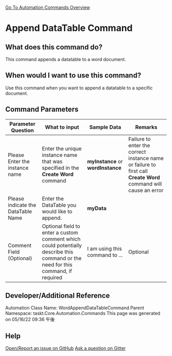 <!--TITLE: Append DataTable Command -->
<!-- SUBTITLE: a command in the Word Commands group. -->
[Go To Automation Commands Overview](/automation-commands.md)


# Append DataTable Command


## What does this command do?
This command appends a datatable to a word document.


## When would I want to use this command?
Use this command when you want to append a datatable to a specific document.


## Command Parameters
| Parameter Question   	| What to input  	|  Sample Data 	| Remarks  	|
| ---                    | ---               | ---           | ---       |
|Please Enter the instance name|Enter the unique instance name that was specified in the **Create Word** command|**myInstance** or **wordInstance**|Failure to enter the correct instance name or failure to first call **Create Word** command will cause an error|
|Please indicate the DataTable Name|Enter the DataTable you would like to append.|**myData**||
|Comment Field (Optional)|Optional field to enter a custom comment which could potentially describe this command or the need for this command, if required|I am using this command to ...|Optional|








## Developer/Additional Reference
Automation Class Name: WordAppendDataTableCommand
Parent Namespace: taskt.Core.Automation.Commands
This page was generated on 05/16/22 09:36 午後


## Help
[Open/Report an issue on GitHub](https://github.com/saucepleez/taskt/issues/new)
[Ask a question on Gitter](https://gitter.im/taskt-rpa/Lobby)
